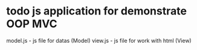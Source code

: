 # todo js application for demonstrate OOP MVC

model.js - js file for datas (Model)
view.js - js file for work with html (View)